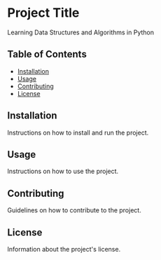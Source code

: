 # Project Title

Learning Data Structures and Algorithms in Python

## Table of Contents

- [Installation](#installation)
- [Usage](#usage)
- [Contributing](#contributing)
- [License](#license)

## Installation

Instructions on how to install and run the project.

## Usage

Instructions on how to use the project.

## Contributing

Guidelines on how to contribute to the project.

## License

Information about the project's license.
